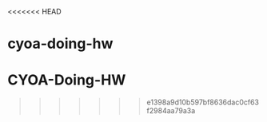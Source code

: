 <<<<<<< HEAD
# cyoa-doing-hw
[]()
=======
# CYOA-Doing-HW
>>>>>>> e1398a9d10b597bf8636dac0cf63f2984aa79a3a
